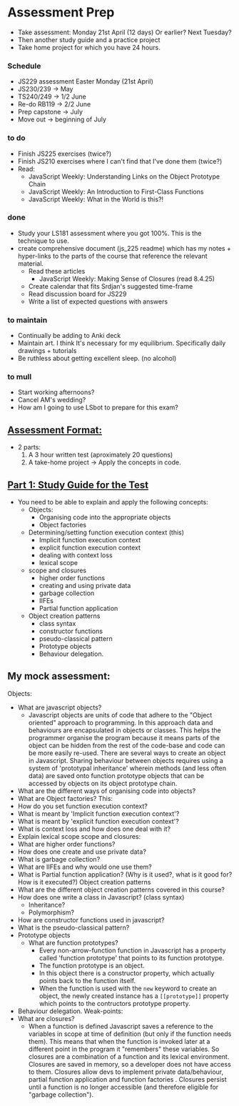 # Assessment Prep

- Take assessment: Monday 21st April (12 days) Or earlier? Next Tuesday?
- Then another study guide and a practice project
- Take home project for which you have 24 hours.

### Schedule

- JS229 assessment Easter Monday (21st April)
- JS230/239 -> May
- TS240/249 -> 1/2 June
- Re-do RB119 -> 2/2 June
- Prep capstone -> July
- Move out -> beginning of July

### to do
  - Finish JS225 exercises (twice?)
  - Finish JS210 exercises where I can't find that I've done them (twice?)
  - Read:
    - JavaScript Weekly: Understanding Links on the Object Prototype Chain
    - JavaScript Weekly: An Introduction to First-Class Functions
    - JavaScript Weekly: What in the World is this?!

### done

  - Study your LS181 assessment where you got 100%. This is the technique to use.
  - create comprehensive document (js_225 readme) which has my notes + hyper-links to the parts of the course that reference the relevant material.
    - Read these articles
      - JavaScript Weekly: Making Sense of Closures (read 8.4.25)
    - Create calendar that fits Srdjan's suggested time-frame
    - Read discussion board for JS229
    - Write a list of expected questions with answers

### to maintain

- Continually be adding to Anki deck
- Maintain art. I think It's necessary for my equilibrium. Specifically daily drawings + tutorials
- Be ruthless about getting excellent sleep. (no alcohol)

### to mull

- Start working afternoons?
- Cancel AM's wedding?
- How am I going to use LSbot to prepare for this exam?

## [Assessment Format:](https://launchschool.com/lessons/d6ad18da/assignments/b39fe5b1)

- 2 parts:
  1) A 3 hour written test (aproximately 20 questions)
  2) A take-home project -> Apply the concepts in code.

## [Part 1: Study Guide for the Test](https://launchschool.com/lessons/d6ad18da/assignments/588f2f82)

- You need to be able to explain and apply the following concepts:
  - Objects:
    - Organising code into the appropriate objects
    - Object factories
  - Determining/setting function execution context (this)
    - Implicit function execution context
    - explicit function execution context
    - dealing with context loss
    - lexical scope
  - scope and closures
    - higher order functions
    - creating and using private data
    - garbage collection
    - IIFEs
    - Partial function application
  - Object creation patterns
    - class syntax
    - constructor functions
    - pseudo-classical pattern
    - Prototype objects
    - Behaviour delegation.  

## My mock assessment:

Objects:
  - What are javascript objects?
    - Javascript objects are units of code that adhere to the "Object oriented" approach to programming. In this approach data and behaviours are encapsulated in objects or classes. This helps the programmer organise the program because it means parts of the object can be hidden from the rest of the code-base and code can be more easily re-used. There are several ways to create an object in Javascript. Sharing behaviour between objects requires using a system of 'prototypal inheritance' wherein methods (and less often data) are saved onto function prototype objects that can be accessed by objects on its object prototype chain.
  - What are the different ways of organising code into objects?
  - What are Object factories?
This:
  - How do you set function execution context?
  - What is meant by 'Implicit function execution context'?
  - What is meant by 'explicit function execution context'?
  - What is context loss and how does one deal with it?
  - Explain lexical scope
scope and closures:
  - What are higher order functions?
  - How does one create and use private data?
  - What is garbage collection?
  - What are IIFEs and why would one use them?
  - What is Partial function application? (Why is it used?, what is it good for? How is it executed?)
Object creation patterns
  - What are the different object creation patterns covered in this course?
  - How does one write a class in Javascript? (class syntax)
    - Inheritance?
    - Polymorphism?
  - How are constructor functions used in javascript?
  - What is the pseudo-classical pattern?
  - Prototype objects
    - What are function prototypes?
      -  Every non-arrow-function function in Javascript has a property called 'function prototype' that points to its function prototype.
      -  The function prototype is an object.
      -  In this object there is a constructor property, which actually points back to the function itself.
      -  When the function is used with the `new` keyword to create an object, the newly created instance has a `[[prototype]]` property which points to the contructors prototype property.
  - Behaviour delegation.
Weak-points:
  - What are closures?
    - When a function is defined Javascript saves a reference to the variables in scope at time of definition (but only if the function needs them). This means that when the function is invoked later at a different point in the program it "remembers" these variables. So closures are a combination of a function and its lexical environment. Closures are saved in memory, so a developer does not have access to them. Closures allow devs to implement private data/behaviour, partial function application and function factories . Closures persist until a function is no longer accessible (and therefore eligible for "garbage collection").


